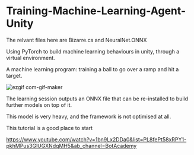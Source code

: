 # Training-Machine-Learning-Agent-Unity

The relvant files here are Bizarre.cs and NeuralNet.ONNX

Using PyTorch to build machine learning behaviours in unity, through a virtual environment.

A machine learning program: training a ball to go over a ramp and hit a target.

![ezgif com-gif-maker](https://user-images.githubusercontent.com/73109076/105433174-0b805c00-5c51-11eb-95e1-afcb616b17cf.gif)

The learning session outputs an ONNX file that can be re-installed to build further models on top of it.

This model is very heavy, and the framework is not optimised at all.

This tutorial is a good place to start 

https://www.youtube.com/watch?v=1bn9Lx2DDa0&list=PL8fePt58xRPY1-pkhMPus3GlUGXNdqMH5&ab_channel=BotAcademy
